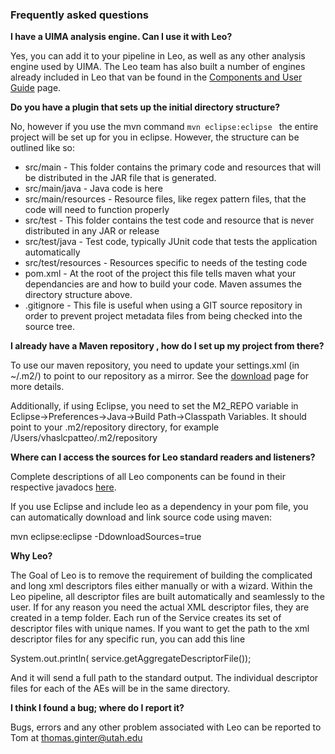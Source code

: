 ### Frequently asked questions


**I have a UIMA analysis engine. Can I use it with Leo?**
 
Yes, you can add it to your pipeline in Leo, as well as any other analysis engine used by UIMA. The Leo team has also built a number of engines already included in Leo that van be found in the [Components and User Guide](components.html) page.

**Do you have a plugin that sets up the initial directory structure?**

 No, however if you use the mvn command ```mvn eclipse:eclipse ``` the entire project will be set up for you in eclipse.  However, the structure can be outlined like so:

* src/main - This folder contains the primary code and resources that will be distributed in the JAR file that is generated.
* src/main/java - Java code is here
* src/main/resources - Resource files, like regex pattern files, that the code will need to function properly
* src/test - This folder contains the test code and resource that is never distributed in any JAR or release
* src/test/java - Test code, typically JUnit code that tests the application automatically
* src/test/resources - Resources specific to needs of the testing code
* pom.xml - At the root of the project this file tells maven what your dependancies are and how to build your code.  Maven assumes the directory structure above.
* .gitignore - This file is useful when using a GIT source repository in order to prevent project metadata files from being checked into the source tree.



**I already have a Maven repository , how do I set up my project from there?**

To use our maven repository, you need to update your settings.xml (in
~/.m2/) to point to our repository as a mirror. See the [download](download.html) page for more details.

Additionally, if using Eclipse, you need to set the M2_REPO variable in
Eclipse->Preferences->Java->Build Path->Classpath Variables.
It should point to your .m2/repository directory, for example
/Users/vhaslcpatteo/.m2/repository

**Where can I access the sources for Leo standard readers and listeners?**

Complete descriptions of all Leo components can be found in their respective javadocs [here](http://decipher.chpc.utah.edu/sites/gov.va.vinci.leo/leo-client/2014.08.0/leo-client/apidocs/).

If you use Eclipse and include leo as a dependency in your pom file, you can automatically download and link source code using maven:

mvn eclipse:eclipse -DdownloadSources=true

**Why Leo?**

The Goal of Leo is to remove the requirement of building the complicated and long xml descriptors files either manually or with a wizard.  Within the Leo pipeline, all descriptor files are built automatically and seamlessly to the user.  If for any reason you need the actual XML descriptor files, they are created in a temp folder. Each run of the Service creates its set of descriptor files with unique names. If you want to get the path to the xml descriptor files for any specific run, you can add this line

System.out.println( service.getAggregateDescriptorFile());

And it will send a full path to the standard output. The individual descriptor files for each of the AEs will be in the same directory. 

**I think I found a bug; where do I report it?**

Bugs, errors and any other problem associated with Leo can be reported to Tom at thomas.ginter@utah.edu

